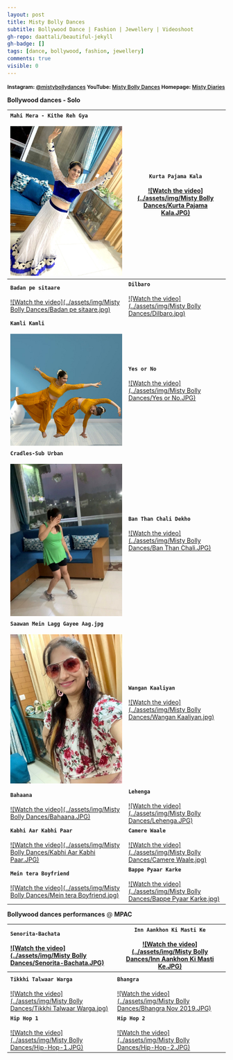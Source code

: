 ```yaml
---
layout: post
title: Misty Bolly Dances
subtitle: Bollywood Dance | Fashion | Jewellery | Videoshoot
gh-repo: daattali/beautiful-jekyll
gh-badge: []
tags: [dance, bollywood, fashion, jewellery]
comments: true
visible: 0
---
```


<span style="font-weight: 600; font-size: 12px">**Instagram:** [@mistybollydances](https://www.instagram.com/mistybollydances/)			               **YouTube:** [Misty Bolly Dances](https://www.youtube.com/channel/UCgs5bksScrops1q76ZyBDfA?view_as=subscriber) 		               **Homepage:** [Misty Diaries](https://tarunpreetkaur.com/)         </span>



**Bollywood dances - Solo**

| **`Mahi Mera - Kithe Reh Gya`**<br /><br />[<img src="../assets/img/Misty Bolly Dances/Mahi Mera - Kithe Reh Gaya.JPG" alt="Watch the video" style="zoom:80%;" />](https://www.youtube.com/watch?v=cd99eQOwMf0&t=5s) | **`Kurta Pajama Kala`** <br /><br />[![Watch the video](../assets/img/Misty Bolly Dances/Kurta Pajama Kala.JPG)](https://www.youtube.com/watch?v=WyuwndteC9U) |
| :----------------------------------------------------------- | ------------------------------------------------------------ |
| **`Badan pe sitaare`**<br /><br />[![Watch the video](../assets/img/Misty Bolly Dances/Badan pe sitaare.jpg)](https://www.youtube.com/watch?v=lS4dhtYYnos) | **`Dilbaro`**<br /><br />[![Watch the video](../assets/img/Misty Bolly Dances/Dilbaro.jpg)](https://www.youtube.com/watch?v=nAj1YTTNl1E) |
| **`Kamli Kamli`**<br /><br />[<img src="../assets/img/Misty Bolly Dances/Kamli.JPG" alt="Watch the video" style="zoom:75%;" />](https://www.youtube.com/watch?v=U_zVXzkzX0c) | **`Yes or No`**<br /><br />[![Watch the video](../assets/img/Misty Bolly Dances/Yes or No.JPG)](https://www.youtube.com/watch?v=ylmJ7QmsORc) |
| **`Cradles-Sub Urban`**<br /><br />[<img src="../assets/img/Misty Bolly Dances/Cradles-Sub Urban.jpg" alt="Watch the video" style="zoom:80%;" />](https://www.youtube.com/watch?v=oXycvVj5JJk&t=3s) | **`Ban Than Chali Dekho`**<br /><br />[![Watch the video](../assets/img/Misty Bolly Dances/Ban Than Chali.JPG)](https://www.youtube.com/watch?v=zPfx2MTuJwI) |
| **`Saawan Mein Lagg Gayee Aag.jpg`**<br /><br />[<img src="../assets/img/Misty Bolly Dances/Saawan Mein Lagg Gayee Aag.jpg" alt="Watch the video" style="zoom:80%;" />](https://www.youtube.com/watch?v=0sBR7utODOg) | **`Wangan Kaaliyan`**<br /><br />[![Watch the video](../assets/img/Misty Bolly Dances/Wangan Kaaliyan.jpg)](https://www.youtube.com/watch?v=xDBabjzZX8k) |
| **`Bahaana`**<br /><br />[![Watch the video](../assets/img/Misty Bolly Dances/Bahaana.JPG)](https://www.youtube.com/watch?v=iiFIcRPf798) | **`Lehenga`**<br /><br />[![Watch the video](../assets/img/Misty Bolly Dances/Lehenga.JPG)](https://www.youtube.com/watch?v=sDyr2-lIwLI) |
| **`Kabhi Aar Kabhi Paar`**<br /><br />[![Watch the video](../assets/img/Misty Bolly Dances/Kabhi Aar Kabhi Paar.JPG)](https://www.youtube.com/watch?v=96HLfGZ7CiQ) | **`Camere Waale`**<br /><br />[![Watch the video](../assets/img/Misty Bolly Dances/Camere Waale.jpg)](https://www.youtube.com/watch?v=1a6jrxu-ZvA) |
| **`Mein tera Boyfriend`**<br /><br />[![Watch the video](../assets/img/Misty Bolly Dances/Mein tera Boyfriend.jpg)](https://www.youtube.com/watch?v=zZzXxldn-zk) | **`Bappe Pyaar Karke`**<br /><br />[![Watch the video](../assets/img/Misty Bolly Dances/Bappe Pyaar Karke.jpg)](https://www.youtube.com/watch?v=CXh0dGqThbg) |





**Bollywood dances performances** @ **MPAC**

| **`Senorita-Bachata`**<br /><br />[![Watch the video](../assets/img/Misty Bolly Dances/Senorita-Bachata.JPG)](https://youtu.be/VqPTiistucI) | **`Inn Aankhon Ki Masti Ke`**<br /><br />[![Watch the video](../assets/img/Misty Bolly Dances/Inn Aankhon Ki Masti Ke.JPG)](https://www.youtube.com/watch?v=J-UsH84M8pM) |
| :----------------------------------------------------------- | ------------------------------------------------------------ |
|                                                              |                                                              |
| **`Tikkhi Talwaar Warga`**<br /><br />[![Watch the video](../assets/img/Misty Bolly Dances/Tikkhi Talwaar Warga.jpg)](https://www.youtube.com/watch?v=XNW7ep5bf-8) | **`Bhangra`**<br /><br />[![Watch the video](../assets/img/Misty Bolly Dances/Bhangra Nov 2019.JPG)](https://www.youtube.com/watch?v=_tqegyXAaRw) |
| **`Hip Hop 1`**<br /><br />[![Watch the video](../assets/img/Misty Bolly Dances/Hip-Hop-1.JPG)](https://www.youtube.com/watch?v=PTDz6jaGSUQ) | **`Hip Hop 2`**<br /><br />[![Watch the video](../assets/img/Misty Bolly Dances/Hip-Hop-2.JPG)](https://youtu.be/CP6ToZwrIwY) |


